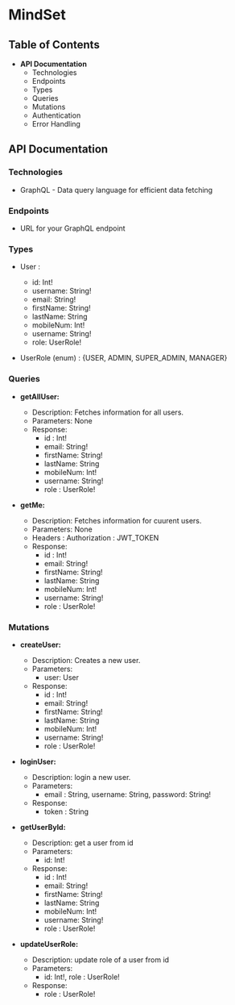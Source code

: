 # MindSet

## Table of Contents

* **API Documentation**
    * Technologies
    * Endpoints
    * Types
    * Queries
    * Mutations
    * Authentication
    * Error Handling

## API Documentation

### Technologies

* GraphQL - Data query language for efficient data fetching

### Endpoints

* URL for your GraphQL endpoint

### Types

* User :
    * id: Int!
    * username: String!
    * email: String!
    * firstName: String!
    * lastName: String
    * mobileNum: Int!
    * username: String!
    * role: UserRole!

* UserRole (enum) : {USER, ADMIN, SUPER_ADMIN, MANAGER}

### Queries

* **getAllUser:**
    * Description: Fetches information for all users.
    * Parameters: None
    * Response:
        * id : Int!
        * email: String!
        * firstName: String!
        * lastName: String
        * mobileNum: Int!
        * username: String!
        * role : UserRole!


* **getMe:**
    * Description: Fetches information for cuurent users.
    * Parameters: None
    * Headers : Authorization : JWT_TOKEN
    * Response:
        * id : Int!
        * email: String!
        * firstName: String!
        * lastName: String
        * mobileNum: Int!
        * username: String!
        * role : UserRole!

### Mutations

* **createUser:**
    * Description: Creates a new user.
    * Parameters:
        * user: User
    * Response:
        * id : Int!
        * email: String!
        * firstName: String!
        * lastName: String
        * mobileNum: Int!
        * username: String!
        * role : UserRole!


* **loginUser:**
    * Description: login a new user.
    * Parameters:
        * email : String, username: String, password: String!
    * Response:
        * token : String

* **getUserById:**
    * Description: get a user from id
    * Parameters:
        * id: Int!
    * Response:
        * id : Int!
        * email: String!
        * firstName: String!
        * lastName: String
        * mobileNum: Int!
        * username: String!
        * role : UserRole!


* **updateUserRole:**
    * Description: update role of a user from id
    * Parameters:
        * id: Int!, role : UserRole!
    * Response:
        * role : UserRole!


